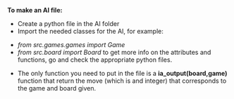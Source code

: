 <b>To make an AI file: </b>
- Create a python file in the AI folder
- Import the needed classes for the AI, for example:
* <i> from src.games.games import Game </i>  
* <i> from src.board import Board </i> 
to get more info on the attributes and functions, go and check the appropriate python files. 
- The only function you need to put in the file is a <b> ia_output(board,game)</b> function that return the move (which is and integer) that corresponds to the game and board given. 

